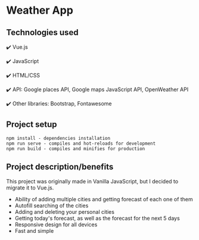 # Weather App

## Technologies used

:heavy_check_mark: Vue.js

:heavy_check_mark: JavaScript

:heavy_check_mark: HTML/CSS

:heavy_check_mark: API: Google places API, Google maps JavaScript API, OpenWeather API

:heavy_check_mark: Other libraries: Bootstrap, Fontawesome

## Project setup
```
npm install - dependencies installation
npm run serve - compiles and hot-reloads for development
npm run build - compiles and minifies for production
```

## Project description/benefits

This project was originally made in Vanilla JavaScript, but I decided to migrate it to Vue.js.

- Ability of adding multiple cities and getting forecast of each one of them
- Autofill searching of the cities
- Adding and deleting your personal cities
- Getting today's forecast, as well as the forecast for the next 5 days
- Responsive design for all devices
- Fast and simple
